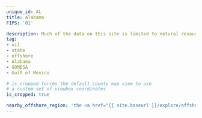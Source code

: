 ```yaml
---
unique_id: AL
title: Alabama
FIPS: '01'

description: Much of the data on this site is limited to natural resource extraction on federal land, which represents 2.6% of all land in Alabama. Alabama also borders an offshore area with significant natural resource extraction, which may contribute to the state’s economy.
tag:
- oil
- state
- offshore
- Alabama
- GOMESA
- Gulf of Mexico

# is_cropped forces the default county map view to use
# a custom set of viewbox coordinates
is_cropped: true

nearby_offshore_region: 'the <a href="{{ site.baseurl }}/explore/offshore-gulf/">Gulf of Mexico</a>'
---
```

